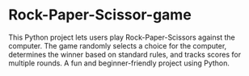 # Rock-Paper-Scissor-game

This Python project lets users play Rock-Paper-Scissors against the computer. The game randomly selects a choice for the computer, determines the winner based on standard rules, and tracks scores for multiple rounds. A fun and beginner-friendly project using Python.
